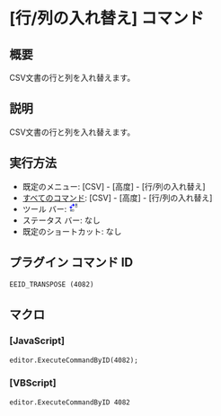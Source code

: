 # \[行/列の入れ替え\] コマンド

## 概要

CSV文書の行と列を入れ替えます。

## 説明

CSV文書の行と列を入れ替えます。

## 実行方法

- 既定のメニュー: \[CSV\] - \[高度\] - \[行/列の入れ替え\]
- [すべてのコマンド](../../glossary/allcommands): \[CSV\] - \[高度\] - \[行/列の入れ替え\]
- ツール バー: ![](../../images/transpose.png)
- ステータス バー: なし
- 既定のショートカット: なし

## プラグイン コマンド ID

```
EEID_TRANSPOSE (4082)
```

## マクロ

### \[JavaScript\]

```
editor.ExecuteCommandByID(4082);
```

### \[VBScript\]

```
editor.ExecuteCommandByID 4082
```
